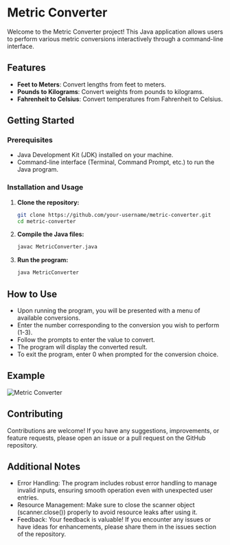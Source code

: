 # Metric Converter

Welcome to the Metric Converter project! This Java application allows users to perform various metric conversions interactively through a command-line interface.

## Features

- **Feet to Meters**: Convert lengths from feet to meters.
- **Pounds to Kilograms**: Convert weights from pounds to kilograms.
- **Fahrenheit to Celsius**: Convert temperatures from Fahrenheit to Celsius.

## Getting Started

### Prerequisites

- Java Development Kit (JDK) installed on your machine.
- Command-line interface (Terminal, Command Prompt, etc.) to run the Java program.

### Installation and Usage

1. **Clone the repository:**

   ```bash
   git clone https://github.com/your-username/metric-converter.git
   cd metric-converter

2. **Compile the Java files:**
   
   ```bash
   javac MetricConverter.java
   
4. **Run the program:**
   
   ```bash
   java MetricConverter

## How to Use
- Upon running the program, you will be presented with a menu of available conversions.
- Enter the number corresponding to the conversion you wish to perform (1-3).
- Follow the prompts to enter the value to convert.
- The program will display the converted result.
- To exit the program, enter 0 when prompted for the conversion choice.

## Example
![Metric Converter](Screenshots/Capture.JPG)

## Contributing
Contributions are welcome! If you have any suggestions, improvements, or feature requests, please open an issue or a pull request on the GitHub repository.

## Additional Notes
- Error Handling: The program includes robust error handling to manage invalid inputs, ensuring smooth operation even with unexpected user entries.
- Resource Management: Make sure to close the scanner object (scanner.close()) properly to avoid resource leaks after using it.
- Feedback: Your feedback is valuable! If you encounter any issues or have ideas for enhancements, please share them in the issues section of the repository.
